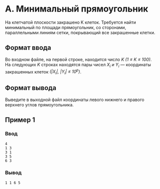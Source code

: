 # A. Минимальный прямоугольник

На клетчатой плоскости закрашено K клеток. Требуется найти минимальный по площади прямоугольник, со сторонами,
параллельными линиям сетки, покрывающий все закрашенные клетки.

## Формат ввода

Во входном файле, на первой строке, находится число _K (1 ≤ K ≤ 100)_. На следующих _K_ строках находятся пары чисел
_X<sub>i</sub> и Y<sub>i</sub>_ — координаты закрашенных клеток _(|X<sub>i</sub>|, |Y<sub>i</sub>| ≤ 10<sup>p</sup>)_.

## Формат вывода

Выведите в выходной файл координаты левого нижнего и правого верхнего углов прямоугольника.

## Пример 1

### Ввод

    4
    1 3
    3 1
    3 5
    6 3

### Вывод

    1 1 6 5
